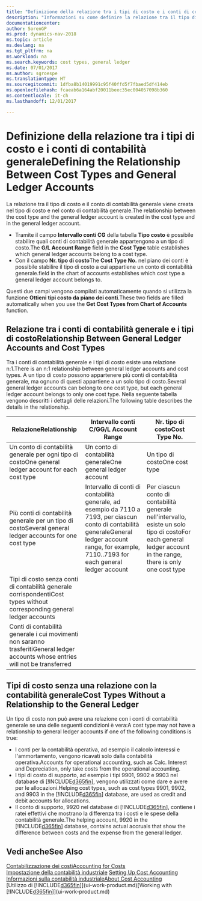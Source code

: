 ```yaml
---
title: "Definizione della relazione tra i tipi di costo e i conti di contabilità generale"
description: "Informazioni su come definire la relazione tra il tipo di costo e il conto di contabilità generale."
documentationcenter: 
author: SorenGP
ms.prod: dynamics-nav-2018
ms.topic: article
ms.devlang: na
ms.tgt_pltfrm: na
ms.workload: na
ms.search.keywords: cost types, general ledger
ms.date: 07/01/2017
ms.author: sgroespe
ms.translationtype: HT
ms.sourcegitcommit: 1dfba8b14019991c95f40ffd5f7fbaed5df414eb
ms.openlocfilehash: fcaeab6a164abf20011beec35ec004057098b360
ms.contentlocale: it-ch
ms.lasthandoff: 12/01/2017

---
```

# <a name="defining-the-relationship-between-cost-types-and-general-ledger-accounts"></a><span data-ttu-id="89c08-103">Definizione della relazione tra i tipi di costo e i conti di contabilità generale</span><span class="sxs-lookup"><span data-stu-id="89c08-103">Defining the Relationship Between Cost Types and General Ledger Accounts</span></span>
<span data-ttu-id="89c08-104">La relazione tra il tipo di costo e il conto di contabilità generale viene creata nel tipo di costo e nel conto di contabilità generale.</span><span class="sxs-lookup"><span data-stu-id="89c08-104">The relationship between the cost type and the general ledger account is created in the cost type and in the general ledger account.</span></span>  

* <span data-ttu-id="89c08-105">Tramite il campo **Intervallo conti CG** della tabella **Tipo costo** è possibile stabilire quali conti di contabilità generale appartengono a un tipo di costo.</span><span class="sxs-lookup"><span data-stu-id="89c08-105">The **G/L Account Range** field in the **Cost Type** table establishes which general ledger accounts belong to a cost type.</span></span>  
* <span data-ttu-id="89c08-106">Con il campo **Nr. tipo di costo**</span><span class="sxs-lookup"><span data-stu-id="89c08-106">The **Cost Type No.**</span></span> <span data-ttu-id="89c08-107">nel piano dei conti è possibile stabilire il tipo di costo a cui appartiene un conto di contabilità generale.</span><span class="sxs-lookup"><span data-stu-id="89c08-107">field in the chart of accounts establishes which cost type a general ledger account belongs to.</span></span>  

<span data-ttu-id="89c08-108">Questi due campi vengono compilati automaticamente quando si utilizza la funzione **Ottieni tipi costo da piano dei conti**.</span><span class="sxs-lookup"><span data-stu-id="89c08-108">These two fields are filled automatically when you use the **Get Cost Types from Chart of Accounts** function.</span></span>  

## <a name="relationship-between-general-ledger-accounts-and-cost-types"></a><span data-ttu-id="89c08-109">Relazione tra i conti di contabilità generale e i tipi di costo</span><span class="sxs-lookup"><span data-stu-id="89c08-109">Relationship Between General Ledger Accounts and Cost Types</span></span>  
<span data-ttu-id="89c08-110">Tra i conti di contabilità generale e i tipi di costo esiste una relazione n:1.</span><span class="sxs-lookup"><span data-stu-id="89c08-110">There is an n:1 relationship between general ledger accounts and cost types.</span></span> <span data-ttu-id="89c08-111">A un tipo di costo possono appartenere più conti di contabilità generale, ma ognuno di questi appartiene a un solo tipo di costo.</span><span class="sxs-lookup"><span data-stu-id="89c08-111">Several general ledger accounts can belong to one cost type, but each general ledger account belongs to only one cost type.</span></span> <span data-ttu-id="89c08-112">Nella seguente tabella vengono descritti i dettagli delle relazioni.</span><span class="sxs-lookup"><span data-stu-id="89c08-112">The following table describes the details in the relationship.</span></span>  

|<span data-ttu-id="89c08-113">Relazione</span><span class="sxs-lookup"><span data-stu-id="89c08-113">Relationship</span></span>|<span data-ttu-id="89c08-114">**Intervallo conti C/G**</span><span class="sxs-lookup"><span data-stu-id="89c08-114">**G/L Account Range**</span></span>|<span data-ttu-id="89c08-115">**Nr. tipo di costo**</span><span class="sxs-lookup"><span data-stu-id="89c08-115">**Cost Type No.**</span></span>|  
|------------------|------------------------------------------------|-------------------------------------------|  
|<span data-ttu-id="89c08-116">Un conto di contabilità generale per ogni tipo di costo</span><span class="sxs-lookup"><span data-stu-id="89c08-116">One general ledger account for each cost type</span></span>|<span data-ttu-id="89c08-117">Un conto di contabilità generale</span><span class="sxs-lookup"><span data-stu-id="89c08-117">One general ledger account</span></span>|<span data-ttu-id="89c08-118">Un tipo di costo</span><span class="sxs-lookup"><span data-stu-id="89c08-118">One cost type</span></span>|  
|<span data-ttu-id="89c08-119">Più conti di contabilità generale per un tipo di costo</span><span class="sxs-lookup"><span data-stu-id="89c08-119">Several general ledger accounts for one cost type</span></span>|<span data-ttu-id="89c08-120">Intervallo di conti di contabilità generale, ad esempio da 7110 a 7193, per ciascun conto di contabilità generale</span><span class="sxs-lookup"><span data-stu-id="89c08-120">General ledger account range, for example, 7110..7193 for each general ledger account</span></span>|<span data-ttu-id="89c08-121">Per ciascun conto di contabilità generale nell'intervallo, esiste un solo tipo di costo</span><span class="sxs-lookup"><span data-stu-id="89c08-121">For each general ledger account in the range, there is only one cost type</span></span>|  
|<span data-ttu-id="89c08-122">Tipi di costo senza conti di contabilità generale corrispondenti</span><span class="sxs-lookup"><span data-stu-id="89c08-122">Cost types without corresponding general ledger accounts</span></span>|<Empty>||  
|<span data-ttu-id="89c08-123">Conti di contabilità generale i cui movimenti non saranno trasferiti</span><span class="sxs-lookup"><span data-stu-id="89c08-123">General ledger accounts whose entries will not be transferred</span></span>||<Empty>|  

## <a name="cost-types-without-a-relationship-to-the-general-ledger"></a><span data-ttu-id="89c08-124">Tipi di costo senza una relazione con la contabilità generale</span><span class="sxs-lookup"><span data-stu-id="89c08-124">Cost Types Without a Relationship to the General Ledger</span></span>  
<span data-ttu-id="89c08-125">Un tipo di costo non può avere una relazione con i conti di contabilità generale se una delle seguenti condizioni è vera:</span><span class="sxs-lookup"><span data-stu-id="89c08-125">A cost type may not have a relationship to general ledger accounts if one of the following conditions is true:</span></span>  

* <span data-ttu-id="89c08-126">I conti per la contabilità operativa, ad esempio il calcolo interessi e l'ammortamento, vengono ricavati solo dalla contabilità operativa.</span><span class="sxs-lookup"><span data-stu-id="89c08-126">Accounts for operational accounting, such as Calc. Interest and Depreciation, only take costs from the operational accounting.</span></span>  
* <span data-ttu-id="89c08-127">I tipi di costo di supporto, ad esempio i tipi 9901, 9902 e 9903 nel database di [!INCLUDE[d365fin](includes/d365fin_md.md)], vengono utilizzati come dare e avere per le allocazioni.</span><span class="sxs-lookup"><span data-stu-id="89c08-127">Helping cost types, such as cost types 9901, 9902, and 9903 in the [!INCLUDE[d365fin](includes/d365fin_md.md)] database, are used as credit and debit accounts for allocations.</span></span>  
* <span data-ttu-id="89c08-128">Il conto di supporto, 9920 nel database di [!INCLUDE[d365fin](includes/d365fin_md.md)], contiene i ratei effettivi che mostrano la differenza tra i costi e le spese della contabilità generale.</span><span class="sxs-lookup"><span data-stu-id="89c08-128">The helping account, 9920 in the [!INCLUDE[d365fin](includes/d365fin_md.md)] database, contains actual accruals that show the difference between costs and the expense from the general ledger.</span></span>  

## <a name="see-also"></a><span data-ttu-id="89c08-129">Vedi anche</span><span class="sxs-lookup"><span data-stu-id="89c08-129">See Also</span></span>  
[<span data-ttu-id="89c08-130">Contabilizzazione dei costi</span><span class="sxs-lookup"><span data-stu-id="89c08-130">Accounting for Costs</span></span>](finance-manage-cost-accounting.md)  
<span data-ttu-id="89c08-131">[Impostazione della contabilità industriale](finance-set-up-cost-accounting.md) </span><span class="sxs-lookup"><span data-stu-id="89c08-131">[Setting Up Cost Accounting](finance-set-up-cost-accounting.md) </span></span>  
[<span data-ttu-id="89c08-132">Informazioni sulla contabilità industriale</span><span class="sxs-lookup"><span data-stu-id="89c08-132">About Cost Accounting</span></span>](finance-about-cost-accounting.md)  
<span data-ttu-id="89c08-133">[Utilizzo di [!INCLUDE[d365fin](includes/d365fin_md.md)]](ui-work-product.md)</span><span class="sxs-lookup"><span data-stu-id="89c08-133">[Working with [!INCLUDE[d365fin](includes/d365fin_md.md)]](ui-work-product.md)</span></span>

